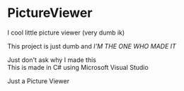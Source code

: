 # PictureViewer
I cool little picture viewer (very dumb ik)

This project is just dumb and *I'M THE ONE WHO MADE IT*

Just don't ask why I made this \
This is made in C# using Microsoft Visual Studio

Just a Picture Viewer
